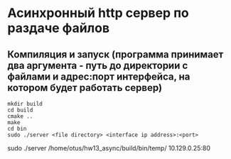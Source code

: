 # Асинхронный http сервер по раздаче файлов


## Компиляция и запуск (программа принимает два аргумента - путь до директории с файлами и адрес:порт интерфейса, на котором будет работать сервер)

```
mkdir build
cd build
cmake ..
make
cd bin
sudo ./server <file directory> <interface ip address>:<port>
```
sudo ./server /home/otus/hw13_async/build/bin/temp/ 10.129.0.25:80